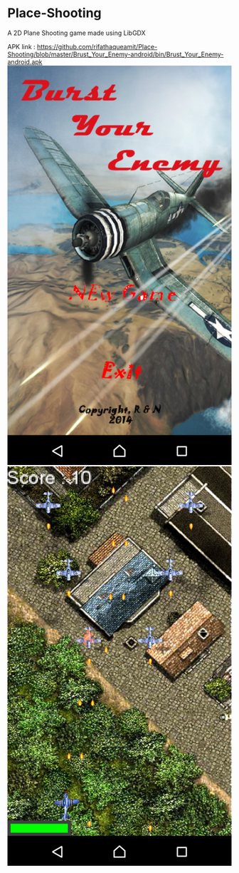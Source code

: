 # Place-Shooting
A 2D Plane Shooting game made using LibGDX

APK link : https://github.com/rifathaqueamit/Place-Shooting/blob/master/Brust_Your_Enemy-android/bin/Brust_Your_Enemy-android.apk
![](https://github.com/rifathaqueamit/Place-Shooting/blob/master/Screenshot_20170412-223428.png)
![](https://github.com/rifathaqueamit/Place-Shooting/blob/master/Screenshot_20170412-223433.png)
